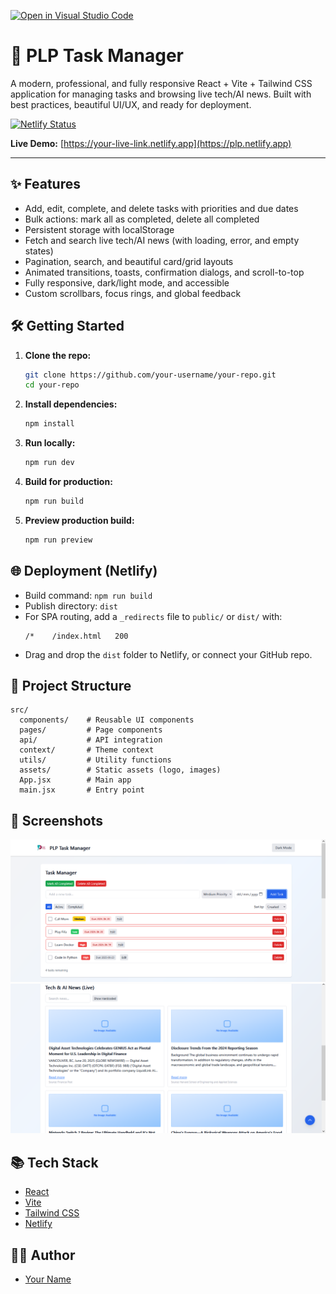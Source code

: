 [![Open in Visual Studio Code](https://classroom.github.com/assets/open-in-vscode-2e0aaae1b6195c2367325f4f02e2d04e9abb55f0b24a779b69b11b9e10269abc.svg)](https://classroom.github.com/online_ide?assignment_repo_id=19734715&assignment_repo_type=AssignmentRepo)
# 🚀 PLP Task Manager

A modern, professional, and fully responsive React + Vite + Tailwind CSS application for managing tasks and browsing live tech/AI news. Built with best practices, beautiful UI/UX, and ready for deployment.

[![Netlify Status](https://api.netlify.com/api/v1/badges/demo-badge/deploy-status)](https://plp.netlify.app)

**Live Demo:** [https://your-live-link.netlify.app](https://plp.netlify.app)

---

## ✨ Features
- Add, edit, complete, and delete tasks with priorities and due dates
- Bulk actions: mark all as completed, delete all completed
- Persistent storage with localStorage
- Fetch and search live tech/AI news (with loading, error, and empty states)
- Pagination, search, and beautiful card/grid layouts
- Animated transitions, toasts, confirmation dialogs, and scroll-to-top
- Fully responsive, dark/light mode, and accessible
- Custom scrollbars, focus rings, and global feedback

## 🛠️ Getting Started

1. **Clone the repo:**
   ```bash
   git clone https://github.com/your-username/your-repo.git
   cd your-repo
   ```
2. **Install dependencies:**
   ```bash
   npm install
   ```
3. **Run locally:**
   ```bash
   npm run dev
   ```
4. **Build for production:**
   ```bash
   npm run build
   ```
5. **Preview production build:**
   ```bash
   npm run preview
   ```

## 🌐 Deployment (Netlify)
- Build command: `npm run build`
- Publish directory: `dist`
- For SPA routing, add a `_redirects` file to `public/` or `dist/` with:
  ```
  /*    /index.html   200
  ```
- Drag and drop the `dist` folder to Netlify, or connect your GitHub repo.

## 📁 Project Structure
```
src/
  components/    # Reusable UI components
  pages/         # Page components
  api/           # API integration
  context/       # Theme context
  utils/         # Utility functions
  assets/        # Static assets (logo, images)
  App.jsx        # Main app
  main.jsx       # Entry point
```

## 📸 Screenshots
![task manager](src/assets/taskmanager.png)
![live news](<src/assets/live news.png>)

## 📚 Tech Stack
- [React](https://react.dev/)
- [Vite](https://vitejs.dev/)
- [Tailwind CSS](https://tailwindcss.com/)
- [Netlify](https://netlify.com/)

## 🧑‍💻 Author
- [Your Name](https://github.com/Scylla8434)
